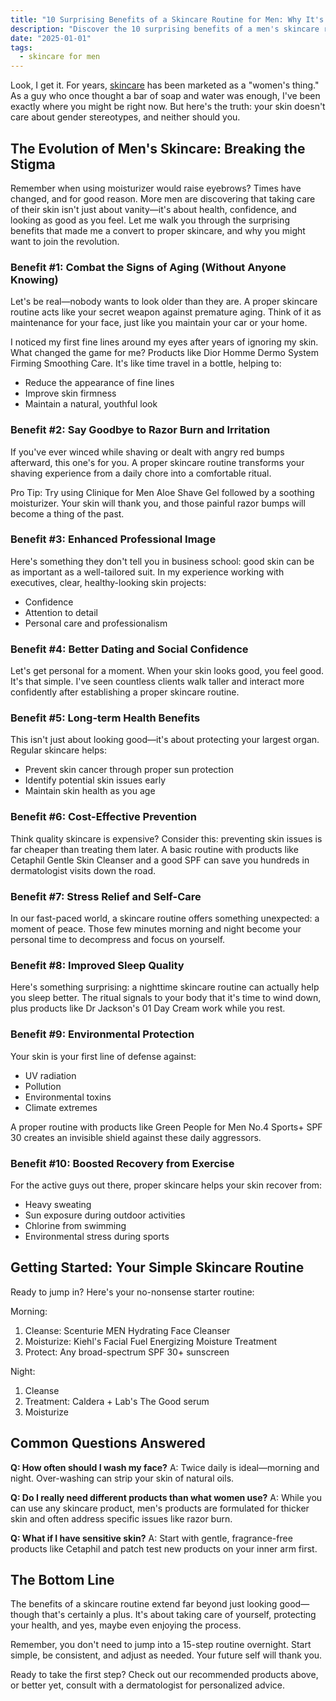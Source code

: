 ```yaml
---
title: "10 Surprising Benefits of a Skincare Routine for Men: Why It's Not Just for Women"
description: "Discover the 10 surprising benefits of a men's skincare routine, from professional success to long-term health. Learn how simple skin care can transform your daily life."
date: "2025-01-01"
tags:
  - skincare for men
---
```


Look, I get it. For years, [skincare](/blog/skincare-for-men/) has been marketed as a "women's thing." As a guy who once thought a bar of soap and water was enough, I've been exactly where you might be right now. But here's the truth: your skin doesn't care about gender stereotypes, and neither should you.



## The Evolution of Men's Skincare: Breaking the Stigma

Remember when using moisturizer would raise eyebrows? Times have changed, and for good reason. More men are discovering that taking care of their skin isn't just about vanity—it's about health, confidence, and looking as good as you feel. Let me walk you through the surprising benefits that made me a convert to proper skincare, and why you might want to join the revolution.

### Benefit #1: Combat the Signs of Aging (Without Anyone Knowing)

Let's be real—nobody wants to look older than they are. A proper skincare routine acts like your secret weapon against premature aging. Think of it as maintenance for your face, just like you maintain your car or your home.

I noticed my first fine lines around my eyes after years of ignoring my skin. What changed the game for me? Products like Dior Homme Dermo System Firming Smoothing Care. It's like time travel in a bottle, helping to:
- Reduce the appearance of fine lines
- Improve skin firmness
- Maintain a natural, youthful look

### Benefit #2: Say Goodbye to Razor Burn and Irritation

If you've ever winced while shaving or dealt with angry red bumps afterward, this one's for you. A proper skincare routine transforms your shaving experience from a daily chore into a comfortable ritual.

Pro Tip: Try using Clinique for Men Aloe Shave Gel followed by a soothing moisturizer. Your skin will thank you, and those painful razor bumps will become a thing of the past.

### Benefit #3: Enhanced Professional Image

Here's something they don't tell you in business school: good skin can be as important as a well-tailored suit. In my experience working with executives, clear, healthy-looking skin projects:
- Confidence
- Attention to detail
- Personal care and professionalism

### Benefit #4: Better Dating and Social Confidence

Let's get personal for a moment. When your skin looks good, you feel good. It's that simple. I've seen countless clients walk taller and interact more confidently after establishing a proper skincare routine.

### Benefit #5: Long-term Health Benefits

This isn't just about looking good—it's about protecting your largest organ. Regular skincare helps:
- Prevent skin cancer through proper sun protection
- Identify potential skin issues early
- Maintain skin health as you age

<!--[Insert image: Infographic showing the layers of skin and how skincare products protect them]-->

### Benefit #6: Cost-Effective Prevention

Think quality skincare is expensive? Consider this: preventing skin issues is far cheaper than treating them later. A basic routine with products like Cetaphil Gentle Skin Cleanser and a good SPF can save you hundreds in dermatologist visits down the road.

### Benefit #7: Stress Relief and Self-Care

In our fast-paced world, a skincare routine offers something unexpected: a moment of peace. Those few minutes morning and night become your personal time to decompress and focus on yourself.

### Benefit #8: Improved Sleep Quality

Here's something surprising: a nighttime skincare routine can actually help you sleep better. The ritual signals to your body that it's time to wind down, plus products like Dr Jackson's 01 Day Cream work while you rest.

### Benefit #9: Environmental Protection

Your skin is your first line of defense against:
- UV radiation
- Pollution
- Environmental toxins
- Climate extremes

A proper routine with products like Green People for Men No.4 Sports+ SPF 30 creates an invisible shield against these daily aggressors.

### Benefit #10: Boosted Recovery from Exercise

For the active guys out there, proper skincare helps your skin recover from:
- Heavy sweating
- Sun exposure during outdoor activities
- Chlorine from swimming
- Environmental stress during sports

## Getting Started: Your Simple Skincare Routine

Ready to jump in? Here's your no-nonsense starter routine:

Morning:
1. Cleanse: Scenturie MEN Hydrating Face Cleanser
2. Moisturize: Kiehl's Facial Fuel Energizing Moisture Treatment
3. Protect: Any broad-spectrum SPF 30+ sunscreen

Night:
1. Cleanse
2. Treatment: Caldera + Lab's The Good serum
3. Moisturize

<!--[Insert image: Visual guide showing the basic steps of morning and evening routines]-->

## Common Questions Answered

**Q: How often should I wash my face?**
A: Twice daily is ideal—morning and night. Over-washing can strip your skin of natural oils.

**Q: Do I really need different products than what women use?**
A: While you can use any skincare product, men's products are formulated for thicker skin and often address specific issues like razor burn.

**Q: What if I have sensitive skin?**
A: Start with gentle, fragrance-free products like Cetaphil and patch test new products on your inner arm first.

## The Bottom Line

The benefits of a skincare routine extend far beyond just looking good—though that's certainly a plus. It's about taking care of yourself, protecting your health, and yes, maybe even enjoying the process.

Remember, you don't need to jump into a 15-step routine overnight. Start simple, be consistent, and adjust as needed. Your future self will thank you.

Ready to take the first step? Check out our recommended products above, or better yet, consult with a dermatologist for personalized advice.
